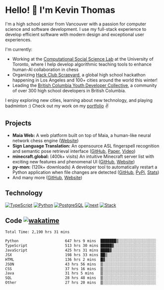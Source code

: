 # Hello! 👋 I'm Kevin Thomas

I'm a high school senior from Vancouver with a passion for computer science and software development. I use my full-stack experience to develop efficient software with modern design and exceptional user experiences.

I'm currently:

- Working at the [Computational Social Science Lab](https://csslab.cs.toronto.edu/) at the University of Toronto, where I help develop algorithmic teaching tools to enhance human-AI collaboration in chess
- Organizing [Hack Club Scrapyard](https://scrapyard.hackclub.com/), a global high school hackathon happening in Los Angeles and 100+ cities around the world this winter!
- Leading the [British Columbia Youth Developer Collective](https://bcydc.ca/), a community of over 300 high school developers in British Columbia.

I enjoy exploring new cities, learning about new technology, and playing badminton :) Check out my work on my [portfolio](https://kevinjosethomas.com/) ✌️

## Projects

- **Maia Web:** A web platform built on top of Maia, a human-like neural network chess engine ([Website](https://maiachess.com/))
- **Sign Language Translation:** An opensource ASL fingerspell recognition and semantic pose retrieval interface ([GitHub](https://github.com/kevinjosethomas/sign-language-processing), [Paper](https://arxiv.org/abs/2408.09311), [Video](https://www.youtube.com/watch?v=uuPxMWQRoXc))
- **minecraft.global:** (400k+ visits) An intuitive Minecraft server list with exciting new features and phenomenal UI ([GitHub](https://github.com/kevinjosethomas?tab=repositories&q=minecraft&type=&language=&sort=), [Website](https://minecraft.global/))
- **py-mon:** (120k+ downloads) A developer tool to automatically restart a Python application when file changes are detected ([GitHub](https://github.com/kevinjosethomas/py-mon), [PyPi](https://pypi.org/project/py-mon/), [Stats](https://pypistats.org/packages/py-mon))
- And many more ([GitHub](https://github.com/kevinjosethomas?tab=repositories), [Website](https://kevinjosethomas.com/work))

## Technology

[![TypeScript](https://github.com/kevinjosethomas/kevinjosethomas/assets/46242684/444b2e5d-659f-41f5-81fe-3abafb75cb6c)](https://kevinjosethomas.com/stack)
[![Python](https://github.com/kevinjosethomas/kevinjosethomas/assets/46242684/34a174c4-54db-4c4e-9842-2324d47cb043)](https://kevinjosethomas.com/stack)
[![PostgreSQL](https://github.com/kevinjosethomas/kevinjosethomas/assets/46242684/46d6de1c-c483-4dc7-ab3a-87763af6fc78)](https://kevinjosethomas.com/stack)
[![next](https://github.com/kevinjosethomas/kevinjosethomas/assets/46242684/bc46bae5-1ad9-42a7-b7a2-427cbde7c994)](https://kevinjosethomas.com/stack)
[![Stack](https://github.com/kevinjosethomas/kevinjosethomas/assets/46242684/0b9b7eeb-8cce-4a56-bffd-3131dd4dd88c)](https://kevinjosethomas.com/stack)

## Code [![wakatime](https://wakatime.com/badge/user/e9d16d74-e01d-4a37-8086-9257e0bde1c2.svg?style=flat-square)](https://wakatime.com/@e9d16d74-e01d-4a37-8086-9257e0bde1c2)

<!--START_SECTION:waka-->

```txt
Total Time: 2,190 hrs 31 mins

Python                     647 hrs 9 mins  ███████▒░░░░░░░░░░░░░░░░░   29.18 %
TypeScript                 513 hrs 30 mins █████▓░░░░░░░░░░░░░░░░░░░   23.15 %
JavaScript                 425 hrs 31 mins ████▓░░░░░░░░░░░░░░░░░░░░   19.19 %
JSX                        198 hrs 33 mins ██▒░░░░░░░░░░░░░░░░░░░░░░   08.95 %
HTML                       136 hrs 2 mins  █▓░░░░░░░░░░░░░░░░░░░░░░░   06.13 %
JSON                       43 hrs 56 mins  ▒░░░░░░░░░░░░░░░░░░░░░░░░   01.98 %
CSS                        37 hrs 16 mins  ▒░░░░░░░░░░░░░░░░░░░░░░░░   01.68 %
Java                       31 hrs 5 mins   ▒░░░░░░░░░░░░░░░░░░░░░░░░   01.40 %
SQL                        28 hrs 48 mins  ▒░░░░░░░░░░░░░░░░░░░░░░░░   01.30 %
Other                      27 hrs 20 mins  ▒░░░░░░░░░░░░░░░░░░░░░░░░   01.23 %
```

<!--END_SECTION:waka-->
